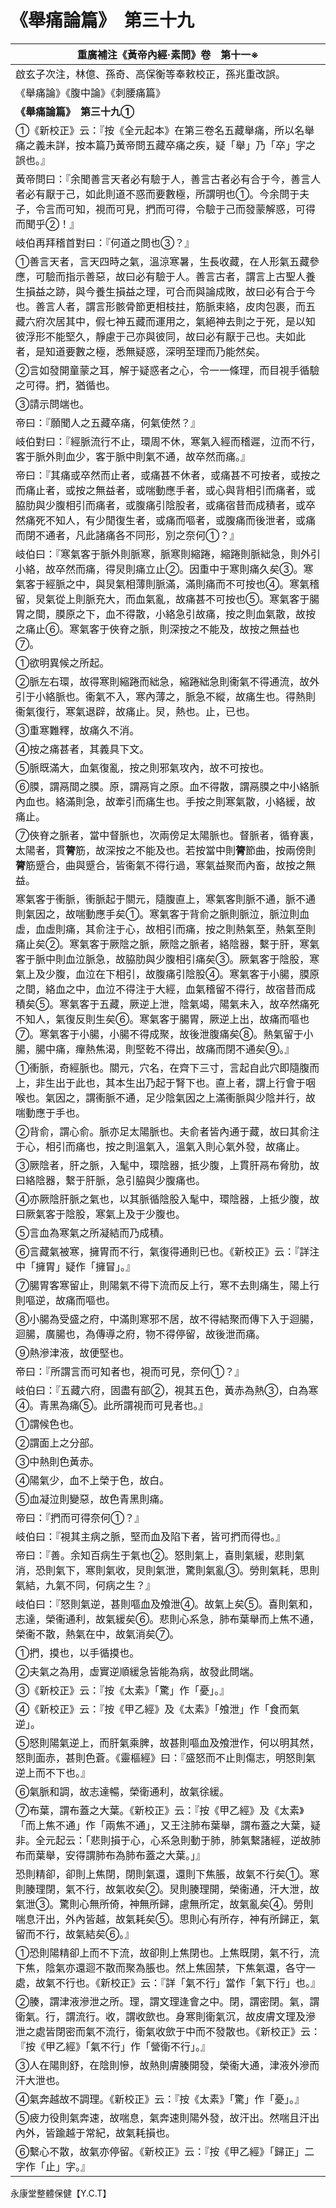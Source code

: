 # 《舉痛論篇》　第三十九

|**重廣補注《黃帝內經·素問》卷　第十一※**|
|---|
|啟玄子次注，林億、孫奇、高保衡等奉敕校正，孫兆重改誤。|
|《舉痛論》《腹中論》《刺腰痛篇》|
|**《舉痛論篇》　第三十九①**|
|①《新校正》云：『按《全元起本》在第三卷名五藏舉痛，所以名舉痛之義未詳，按本篇乃黃帝問五藏卒痛之疾，疑「舉」乃「卒」字之誤也。』|
|黃帝問曰：『余聞善言天者必有驗于人，善言古者必有合于今，善言人者必有厭于己，如此則道不惑而要數極，所謂明也①。今余問于夫子，令言而可知，視而可見，捫而可得，令驗于己而發蒙解惑，可得而聞乎②！』|
|岐伯再拜稽首對曰：『何道之問也③？』|
|①善言天者，言天四時之氣，溫涼寒暑，生長收藏，在人形氣五藏參應，可驗而指示善惡，故曰必有驗于人。善言古者，謂言上古聖人養生損益之跡，與今養生損益之理，可合而與論成敗，故曰必有合于今也。善言人者，謂言形骸骨節更相枝拄，筋脈束絡，皮肉包裹，而五藏六府次居其中，假七神五藏而運用之，氣絕神去則之于死，是以知彼浮形不能堅久，靜慮于己亦與彼同，故曰必有厭于己也。夫如此者，是知道要數之極，悉無疑惑，深明至理而乃能然矣。|
|②言如發開童蒙之耳，解于疑惑者之心，令一一條理，而目視手循驗之可得。捫，猶循也。|
|③請示問端也。|
|帝曰：『願聞人之五藏卒痛，何氣使然？』|
|岐伯對曰：『經脈流行不止，環周不休，寒氣入經而稽遲，泣而不行，客于脈外則血少，客于脈中則氣不通，故卒然而痛。』|
|帝曰：『其痛或卒然而止者，或痛甚不休者，或痛甚不可按者，或按之而痛止者，或按之無益者，或喘動應手者，或心與背相引而痛者，或脇肋與少腹相引而痛者，或腹痛引陰股者，或痛宿昔而成積者，或卒然痛死不知人，有少閒復生者，或痛而嘔者，或腹痛而後泄者，或痛而閉不通者，凡此諸痛各不同形，別之奈何①？』|
|岐伯曰：『寒氣客于脈外則脈寒，脈寒則縮踡，縮踡則脈絀急，則外引小絡，故卒然而痛，得炅則痛立止②。因重中于寒則痛久矣③。寒氣客于經脈之中，與炅氣相薄則脈滿，滿則痛而不可按也④。寒氣稽留，炅氣從上則脈充大，而血氣亂，故痛甚不可按也⑤。寒氣客于腸胃之間，膜原之下，血不得散，小絡急引故痛，按之則血氣散，故按之痛止⑥。寒氣客于俠脊之脈，則深按之不能及，故按之無益也⑦。|
|①欲明異候之所起。|
|②脈左右環，故得寒則縮踡而絀急，縮踡絀急則衞氣不得通流，故外引于小絡脈也。衞氣不入，寒內薄之，脈急不縱，故痛生也。得熱則衞氣復行，寒氣退辟，故痛止。炅，熱也。止，已也。|
|③重寒難釋，故痛久不消。|
|④按之痛甚者，其義具下文。|
|⑤脈既滿大，血氣復亂，按之則邪氣攻內，故不可按也。|
|⑥膜，謂鬲間之膜。原，謂鬲肓之原。血不得散，謂鬲膜之中小絡脈內血也。絡滿則急，故牽引而痛生也。手按之則寒氣散，小絡緩，故痛止。|
|⑦俠脊之脈者，當中督脈也，次兩傍足太陽脈也。督脈者，循脊裏，太陽者，貫**膂**筋，故深按之不能及也。若按當中則**膂**節曲，按兩傍則**膂**筋蹙合，曲與蹙合，皆衞氣不得行過，寒氣益聚而內畜，故按之無益。|
|寒氣客于衝脈，衝脈起于關元，隨腹直上，寒氣客則脈不通，脈不通則氣因之，故喘動應手矣①。寒氣客于背俞之脈則脈泣，脈泣則血虛，血虛則痛，其俞注于心，故相引而痛，按之則熱氣至，熱氣至則痛止矣②。寒氣客于厥陰之脈，厥陰之脈者，絡陰器，繫于肝，寒氣客于脈中則血泣脈急，故脇肋與少腹相引痛矣③。厥氣客于陰股，寒氣上及少腹，血泣在下相引，故腹痛引陰股④。寒氣客于小腸，膜原之間，絡血之中，血泣不得注于大經，血氣稽留不得行，故宿昔而成積矣⑤。寒氣客于五藏，厥逆上泄，陰氣竭，陽氣未入，故卒然痛死不知人，氣復反則生矣⑥。寒氣客于腸胃，厥逆上出，故痛而嘔也⑦。寒氣客于小腸，小腸不得成聚，故後泄腹痛矣⑧。熱氣留于小腸，腸中痛，癉熱焦渴，則堅乾不得出，故痛而閉不通矣⑨。』|
|①衝脈，奇經脈也。關元，穴名，在齊下三寸，言起自此穴即隨腹而上，非生出于此也，其本生出乃起于腎下也。直上者，謂上行會于咽喉也。氣因之，謂衝脈不通，足少陰氣因之上滿衝脈與少陰并行，故喘動應于手也。|
|②背俞，謂心俞。脈亦足太陽脈也。夫俞者皆內通于藏，故曰其俞注于心，相引而痛也，按之則溫氣入，溫氣入則心氣外發，故痛止。|
|③厥陰者，肝之脈，入髦中，環陰器，抵少腹，上貫肝鬲布脅肋，故曰絡陰器，繫于肝脈，急引脇與少腹痛也。|
|④亦厥陰肝脈之氣也，以其脈循陰股入髦中，環陰器，上抵少腹，故曰厥氣客于陰股，寒氣上及于少腹也。|
|⑤言血為寒氣之所凝結而乃成積。|
|⑥言藏氣被寒，擁胃而不行，氣復得通則已也。《新校正》云：『詳注中「擁胃」疑作「擁冒」。』|
|⑦腸胃客寒留止，則陽氣不得下流而反上行，寒不去則痛生，陽上行則嘔逆，故痛而嘔也。|
|⑧小腸為受盛之府，中滿則寒邪不居，故不得結聚而傳下入于迴腸，迴腸，廣腸也，為傳導之府，物不得停留，故後泄而痛。|
|⑨熱滲津液，故便堅也。|
|帝曰：『所謂言而可知者也，視而可見，奈何①？』|
|岐伯曰：『五藏六府，固盡有部②，視其五色，黃赤為熱③，白為寒④。青黑為痛⑤。此所謂視而可見者也。』|
|①謂候色也。|
|②謂面上之分部。|
|③中熱則色黃赤。|
|④陽氣少，血不上榮于色，故白。|
|⑤血凝泣則變惡，故色青黑則痛。|
|帝曰：『捫而可得奈何①？』|
|岐伯曰：『視其主病之脈，堅而血及陷下者，皆可捫而得也。』|
|帝曰：『善。余知百病生于氣也②。怒則氣上，喜則氣緩，悲則氣消，恐則氣下，寒則氣收，炅則氣泄，驚則氣亂③。勞則氣耗，思則氣結，九氣不同，何病之生？』|
|岐伯曰：『怒則氣逆，甚則嘔血及飧泄④。故氣上矣⑤。喜則氣和，志達，榮衞通利，故氣緩矣⑥。悲則心系急，肺布葉舉而上焦不通，榮衞不散，熱氣在中，故氣消矣⑦。|
|①捫，摸也，以手循摸也。|
|②夫氣之為用，虛實逆順緩急皆能為病，故發此問端。|
|③《新校正》云：『按《太素》「驚」作「憂」。』|
|④《新校正》云：『按《甲乙經》及《太素》「飧泄」作「食而氣逆」。|
|⑤怒則陽氣逆上，而肝氣乘脾，故甚則嘔血及飧泄作，何以明其然，怒則面赤，甚則色蒼。《靈樞經》曰：『盛怒而不止則傷志，明怒則氣逆上而不下也。』|
|⑥氣脈和調，故志達暢，榮衛通利，故氣徐緩。|
|⑦布葉，謂布蓋之大葉。《新校正》云：『按《甲乙經》及《太素》「而上焦不通」作「兩焦不通」，又王注肺布葉舉，謂布蓋之大葉，疑非。全元起云：「悲則損于心，心系急則動于肺，肺氣繫諸經，逆故肺布而葉舉，安得謂肺布為肺布蓋之大葉。」』|
|恐則精卻，卻則上焦閉，閉則氣還，還則下焦脹，故氣不行矣①。寒則腠理閉，氣不行，故氣收矣②。炅則腠理開，榮衞通，汗大泄，故氣泄③。驚則心無所倚，神無所歸，慮無所定，故氣亂矣④。勞則喘息汗出，外內皆越，故氣耗矣⑤。思則心有所存，神有所歸正，氣留而不行，故氣結矣⑥。』|
|①恐則陽精卻上而不下流，故卻則上焦閉也。上焦既閉，氣不行，流下焦，陰氣亦還迴不散而聚為脹也。然上焦固禁，下焦氣還，各守一處，故氣不行也。《新校正》云：『詳「氣不行」當作「氣下行」也。』|
|②腠，謂津液滲泄之所。理，謂文理逢會之中。閉，謂密閉。氣，謂衛氣。行，謂流行。收，謂收歛也。身寒則衛氣沉，故皮膚文理及滲泄之處皆閉密而氣不流行，衛氣收歛于中而不發散也。《新校正》云：『按《甲乙經》「氣不行」作「營衛不行」。』|
|③人在陽則舒，在陰則慘，故熱則膚腠開發，榮衞大通，津液外滲而汗大泄也。|
|④氣奔越故不調理。《新校正》云：『按《太素》「驚」作「憂」。』|
|⑤疲力役則氣奔速，故喘息，氣奔速則陽外發，故汗出。然喘且汗出內外，皆踰越于常紀，故氣耗損也。|
|⑥繫心不散，故氣亦停留。《新校正》云：『按《甲乙經》「歸正」二字作「止」字。』|


永康堂整體保健【Y.C.T】


